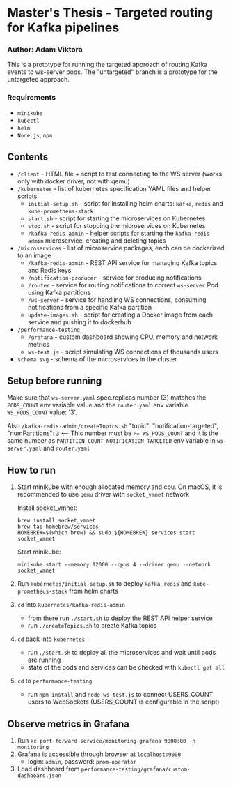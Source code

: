 # Master's Thesis - Targeted routing for Kafka pipelines

### Author: Adam Viktora

This is a prototype for running the targeted approach of routing Kafka events to ws-server pods.
The "untargeted" branch is a prototype for the untargeted approach.

### Requirements

- `minikube`
- `kubectl`
- `helm`
- `Node.js`, `npm`

## Contents

- `/client` - HTML file + script to test connecting to the WS server (works only with docker driver, not with qemu)
- `/kubernetes` - list of kubernetes specification YAML files and helper scripts
  - `initial-setup.sh` - script for installing helm charts: `kafka`, `redis` and `kube-prometheus-stack`
  - `start.sh` - script for starting the microservices on Kubernetes
  - `stop.sh` - script for stopping the microservices on Kubernetes
  - `/kafka-redis-admin` - helper scripts for starting the `kafka-redis-admin` microservice, creating and deleting topics
- `/microservices` - list of microservice packages, each can be dockerized to an image
  - `/kafka-redis-admin` - REST API service for managing Kafka topics and Redis keys
  - `/notification-producer` - service for producing notifications
  - `/router` - service for routing notifications to correct `ws-server` Pod using Kafka partitions
  - `/ws-server` - service for handling WS connections, consuming notifications from a specific Kafka partition
  - `update-images.sh` - script for creating a Docker image from each service and pushing it to dockerhub
- `/performance-testing`
  - `/grafana` - custom dashboard showing CPU, memory and network metrics
  - `ws-test.js` - script simulating WS connections of thousands users
- `schema.svg` - schema of the microservices in the cluster

## Setup before running

Make sure that `ws-server.yaml` spec.replicas number (3) matches the `PODS_COUNT` env variable value and the `router.yaml` env variable `WS_PODS_COUNT` value: '3'.

Also `/kafka-redis-admin/createTopics.sh` "topic": "notification-targeted", "numPartitions": `3` <-- This number must be `>= WS_PODS_COUNT` and it is the same number as `PARTITION_COUNT_NOTIFICATION_TARGETED` env variable in `ws-server.yaml` and `router.yaml`

## How to run

1. Start minikube with enough allocated memory and cpu. On macOS, it is recommended to use `qemu` driver with `socket_vmnet` network

   Install socket_vmnet:

   ```
   brew install socket_vmnet
   brew tap homebrew/services
   HOMEBREW=$(which brew) && sudo ${HOMEBREW} services start socket_vmnet
   ```

   Start minikube:

   ```
   minikube start --memory 12000 --cpus 4 --driver qemu --network socket_vmnet
   ```

2. Run `kubernetes/initial-setup.sh` to deploy `kafka`, `redis` and `kube-prometheus-stack` from helm charts
3. `cd` into `kubernetes/kafka-redis-admin`
   - from there run `./start.sh` to deploy the REST API helper service
   - run `./createTopics.sh` to create Kafka topics
4. `cd` back into `kubernetes`
   - run `./start.sh` to deploy all the microservices and wait until pods are running
   - state of the pods and services can be checked with `kubectl get all`
5. `cd` to `performance-testing`
   - run `npm install` and `node ws-test.js` to connect USERS_COUNT users to WebSockets (USERS_COUNT is configurable in the script)

## Observe metrics in Grafana

1. Run `kc port-forward service/monitoring-grafana 9000:80 -n monitoring`
2. Grafana is accessible through browser at `localhost:9000`
   - login: `admin`, password: `prom-operator`
3. Load dashboard from `performance-testing/grafana/custom-dashboard.json`
